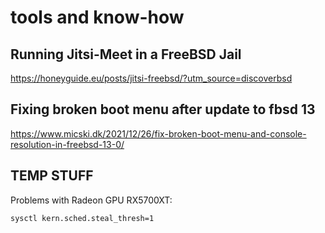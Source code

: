tools and know-how
==================

Running Jitsi-Meet in a FreeBSD Jail
------------------------------------

https://honeyguide.eu/posts/jitsi-freebsd/?utm_source=discoverbsd


Fixing broken boot menu after update to fbsd 13
-----------------------------------------------

https://www.micski.dk/2021/12/26/fix-broken-boot-menu-and-console-resolution-in-freebsd-13-0/

TEMP STUFF
----------

Problems with Radeon GPU RX5700XT:

	sysctl kern.sched.steal_thresh=1
